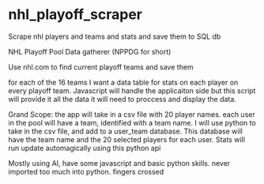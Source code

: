 # nhl_playoff_scraper
Scrape nhl players and teams and stats and save them to SQL db


NHL Playoff Pool Data gatherer (NPPDG for short)

Use nhl.com to find current playoff teams and save them

for each of the 16 teams I want a data table for stats on each player on every playoff team.   Javascript will handle the applicaiton side but this script will provide it all the data it will need to proccess and display the data.

Grand Scope:
the app will take in a csv file with 20 player names.  each user in the pool will have a team, identified with a team name.   I will use python to take in the csv file, and add to a user_team database.  This database will have the team name and the 20 selected players for each user.  Stats will run update automagically using this python api


Mostly using AI,  have some javascript and basic python skills.  never imported too much into python.   fingers crossed

